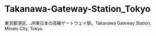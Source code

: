 # Takanawa-Gateway-Station_Tokyo
東京都港区、JR東日本の高輪ゲートウェイ駅。Takanawa Gateway Station, Minato City, Tokyo.
